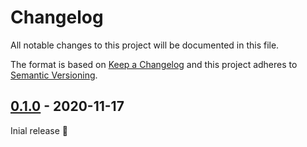 # Changelog

All notable changes to this project will be documented in this file.

The format is based on [Keep a Changelog] and this project adheres to [Semantic Versioning].

## [0.1.0] - 2020-11-17

Inial release 🎉

[0.1.0]: https://github.com/bastolen/mautic-message-extension/releases/tag/0.1.0
[keep a changelog]: https://keepachangelog.com/en/1.0.0/
[semantic versioning]: https://semver.org/spec/v2.0.0.html
